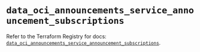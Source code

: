 # `data_oci_announcements_service_announcement_subscriptions`

Refer to the Terraform Registry for docs: [`data_oci_announcements_service_announcement_subscriptions`](https://registry.terraform.io/providers/oracle/oci/7.19.0/docs/data-sources/announcements_service_announcement_subscriptions).
